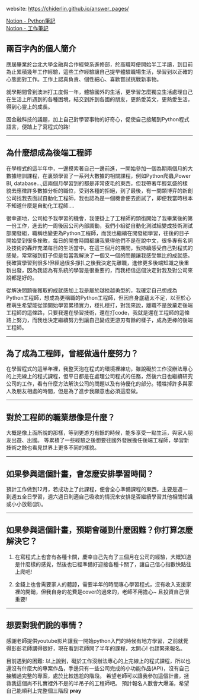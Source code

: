
website: https://chiderlin.github.io/answer_pages/

[Notion - Python筆記](https://www.notion.so/Python-61ec7aa46808495bb36ada668470e567)  \
[Notion - 工作筆記](https://www.notion.so/a37409d71bb14a9db9940c2b533b6c98)


## 兩百字內的個人簡介
  應屆畢業於台北大學金融與合作經營系進修部，於高職時便開始半工半讀，到目前為止累積幾年工作經驗，這些工作經驗讓自己提早體驗職場生活，學習到以正確的心態面對工作。工作上認真負責、個性細心、喜歡嘗試挑戰新事物。
  
  就學期間曾到澳洲打工度假一年，體驗國外的生活，更學習怎麼獨立生活處理自己在生活上所遇到的各種困境，結交到許到各國的朋友，更熱愛英文，更熱愛生活，得到心靈上的成長。
  
  因金融科技的議題，加上自己對學習事物的好奇心，促使自己接觸到Python程式語言，便踏上了寫程式的路!

----

## 為什麼想成為後端工程師

  在學程式的這半年中，一邊摸索著自己一邊前進，一開始參加一個為期兩個月的大數據培訓課程，在裏頭學習了一系列大數據的相關課程，例如Python爬蟲,Power BI, database...,這兩個月學習到的都是非常皮毛的東西，但我帶著年輕氣盛的樣貌去應徵許多數據分析的職位，受到各種的拒絕，到了最後，有一間類博弈的新創公司找我去面試自動化工程師，我也認為是一個機會便去面試了，即便我當時根本不知道什麼是自動化工程師....
  
  很幸運地，公司給予我學習的機會，我便掛上了工程師的頭銜開始了我畢業後的第一份工作，進去約一周後因公司內部調動，我們小組從自動化測試組變成技術測試部開發組，職稱也變更為Python工程師，而我也繼續在開發組學習，往後的日子開始受到很多挫敗，每日的開會時間都讓我覺得他們不是在說中文，很多專有名詞及技術的轟炸充滿每日的生活當中。在這三個月的期間，我持續感受自己對程式的感覺，常常碰到釘子但是每當我解決了一個又一個的問題讓我感受無比的成就感。我確實學習到很多!但經過很多掙扎之後我決定先離職，進修更多後端知識之後重新出發，因為我認為有系統的學習是很重要的，而我相信這個決定對我及對公司來說都是好的。
  
  從解決問題後獲取的成就感加上我是屬於越挫越勇型的，我確定自己想成為Python工程師，想成為更稱職的Python工程師，但因自身底蘊太不足，以至於心裡萌生希望能從頭開始學習累積實力，穩扎穩打，對我來說，離職不是放棄走後端工程師的這條路，只要我還在學習技術，還在打code，我就是還在工程師的這條路上努力，而我也決定繼續努力到讓自己變成更游刃有餘的樣子，成為更棒的後端工程師。

---

## 為了成為工程師，曾經做過什麼努力？
  
  在學習程式的這半年裡，我整天泡在程式的環境裡練功，雖說礙於工作沒辦法專心的上完線上的程式課程，但平日都是在處理公司程式的任務，然後六日也繼續研究公司的工作，看有什麼方法解決公司的問題以及有待優化的部分。犧牲掉許多與家人及朋友相處的時間，但是為了進步我願意也必須這麼做。
   
----
## 對於工程師的職業想像是什麼？
  
  大概是像上面所說的那樣，等到更游刃有餘的時候，能多享受一點生活，與家人朋友出遊、出國。 等累積了一些經驗之後想要往國外發展擔任後端工程師，學習新技術之餘也看見世界上更多不同的樣貌。

----
## 如果參與這個計畫，會怎麼安排學習時間？

  預計工作做到12月，若成功上了此課程，便會全心準備課程的東西，主要是週一到週五全日學習，週六週日則適自己吸收的情況來安排是否繼續學習其他相關知識或小小放鬆(誤)。

----
## 如果參與這個計畫，預期會碰到什麼困難？你打算怎麼解決它？

  1. 在寫程式上也會有各種卡關，慶幸自己先有了三個月在公司的經驗，大概知道是什麼樣的感覺，然後也已經準備好迎接各種卡關了，讓自己信心指數快點往上爬吧!
  
  2. 金錢上也會需要家人的體諒，需要半年的時間專心學習程式，沒有收入支援家裡的開銷，但我自身的花費是cover的過來的，老師不用擔心~ 且投資自己很重要!

----
## 想要對我們說的事情？

  感謝老師提供youtube影片讓我一開始python入門的時候有地方學習，之前就覺得彭彭老師講得很好，現在看到老師開了半年的課程，太開心! 也趕緊來報名。
  
  目前遇到的困難: 以上說到，礙於工作沒辦法專心的上完線上的程式課程，所以也還沒有什麼大的專案作品，手邊只有一些公司完成的小功能作品(API)，沒有自己接觸過完整的專案，處於比較尷尬的階段。
  希望老師可以讓我參加這個計畫，拯救我這個尚不扎實裡外不是的半吊子的工程師吧。
  預計報名人數會大爆滿，希望自己能順利上完整個三階段 **pray**
